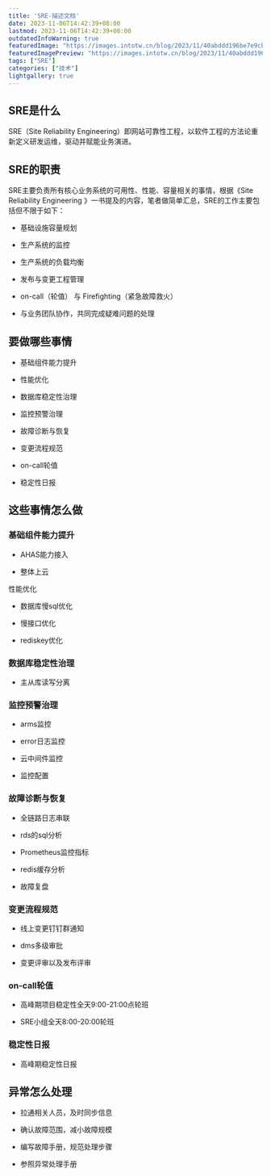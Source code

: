 ```yaml
---
title: 'SRE-描述文档'
date: 2023-11-06T14:42:39+08:00
lastmod: 2023-11-06T14:42:39+08:00
outdatedInfoWarning: true
featuredImage: "https://images.intotw.cn/blog/2023/11/40abddd196be7e9cb79b83534d4983a4.webp"
featuredImagePreview: "https://images.intotw.cn/blog/2023/11/40abddd196be7e9cb79b83534d4983a4.webp"
tags: ["SRE"]
categories: ["技术"]
lightgallery: true
---
```


 

## SRE是什么 

SRE（Site Reliability Engineering）即网站可靠性工程，以软件工程的方法论重新定义研发运维，驱动并赋能业务演进。

## SRE的职责

SRE主要负责所有核心业务系统的可用性、性能、容量相关的事情，根据《Site Reliability Engineering 》一书提及的内容，笔者做简单汇总，SRE的工作主要包括但不限于如下：

+ 基础设施容量规划

+ 生产系统的监控

+ 生产系统的负载均衡

+ 发布与变更工程管理

+ on-call（轮值） 与 Firefighting（紧急故障救火）

+ 与业务团队协作，共同完成疑难问题的处理

## 要做哪些事情   

+ 基础组件能力提升

+ 性能优化

+ 数据库稳定性治理

+ 监控预警治理

+ 故障诊断与恢复

+ 变更流程规范	

+ on-call轮值	

+ 稳定性日报	

## 这些事情怎么做   

 ### 基础组件能力提升	

+ AHAS能力接入	

+ 整体上云	

 性能优化 

+ 数据库慢sql优化	

+ 慢接口优化	

+ rediskey优化	

 ### 数据库稳定性治理 

+ 主从库读写分离	

 ### 监控预警治理 

+ arms监控	

+ error日志监控	

+ 云中间件监控	

+ 监控配置

 ### 故障诊断与恢复 

+ 全链路日志串联	

+ rds的sql分析	

+ Prometheus监控指标	

+ redis缓存分析	

+ 故障复盘	

 ### 变更流程规范 

+ 线上变更钉钉群通知	

+ dms多级审批	

+ 变更评审以及发布评审	

 ### on-call轮值 

+ 高峰期项目稳定性全天9:00-21:00点轮班	

+ SRE小组全天8:00-20:00轮班	

###  稳定性日报 

+ 高峰期稳定性日报	

## 异常怎么处理   

+ 拉通相关人员，及时同步信息	

+ 确认故障范围，减小故障规模	

+ 编写故障手册，规范处理步骤	

+ 参照异常处理手册	
